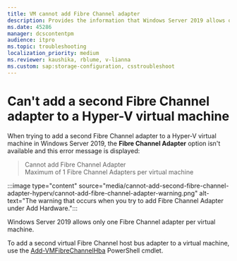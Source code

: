 ```yaml
---
title: VM cannot add Fibre Channel adapter
description: Provides the information that Windows Server 2019 allows only one Fibre Channel adapter per virtual machine.
ms.date: 45286
manager: dcscontentpm
audience: itpro
ms.topic: troubleshooting
localization_priority: medium
ms.reviewer: kaushika, rblume, v-lianna
ms.custom: sap:storage-configuration, csstroubleshoot
---
```

# Can't add a second Fibre Channel adapter to a Hyper-V virtual machine

When trying to add a second Fibre Channel adapter to a Hyper-V virtual machine in Windows Server 2019, the **Fibre Channel Adapter** option isn't available and this error message is displayed:

> Cannot add Fibre Channel Adapter  
Maximum of 1 Fibre Channel Adapters per virtual machine

:::image type="content" source="media/cannot-add-second-fibre-channel-adapter-hyperv/cannot-add-fibre-channel-adapter-warning.png" alt-text="The warning that occurs when you try to add Fibre Channel Adapter under Add Hardware.":::

Windows Server 2019 allows only one Fibre Channel adapter per virtual machine.

To add a second virtual Fibre Channel host bus adapter to a virtual machine, use the [Add-VMFibreChannelHba](/powershell/module/hyper-v/add-vmfibrechannelhba) PowerShell cmdlet.
